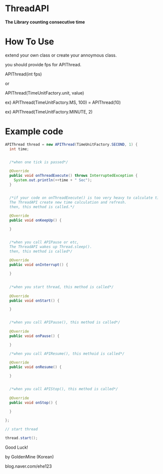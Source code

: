 # ThreadAPI
**The Library counting consecutive time**



# How To Use
extend your own class or create your annoymous class.

you should provide fps for APIThread.

APIThread(int fps)

or

APIThread(TimeUnitFactory.unit, value)

  ex) APIThread(TimeUnitFactory.MS, 100) = APIThread(10)
  
  ex) APIThread(TimeUnitFactory.MINUTE, 2)
  

# Example code
```java
APIThread thread = new APIThread(TimeUnitFactory.SECOND, 1) {
  int time;


  /*when one tick is passed*/
  
  @Override
  public void onThreadExecute() throws InterruptedException {
    System.out.println(++time + " Sec");
  }


  /*if your code on onThreadExecute() is too very heavy to calculate time normally, 
  The ThreadAPI create new time calculation and refresh.        
  then, this method is called.*/
 
  @Override
  public void onKeepUp() {

  }


  /*when you call APIPause or etc,
  The ThreadAPI wakes up Thread.sleep(). 
  then, this method is called*/ 
 
  @Override 
  public void onInterrupt() {

  }
  

  /*when you start thread, this method is called*/
  
  @Override
  public void onStart() {

  }


  /*when you call APIPause(), this method is called*/
  
  @Override
  public void onPause() {

  }

  /*when you call APIResume(), this methoid is called*/
  
  @Override
  public void onResume() {

  }


  /*when you call APIStop(), this method is called*/
  
  @Override
  public void onStop() {

  }
  
};

// start thread

thread.start();
```






Good Luck!

by GoldenMine (Korean)

blog.naver.com/ehe123
